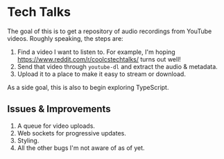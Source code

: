 # Tech Talks

The goal of this is to get a repository of audio recordings from YouTube videos. Roughly speaking, the steps are:

1. Find a video I want to listen to. For example, I'm hoping https://www.reddit.com/r/coolcstechtalks/ turns out well!
2. Send that video through `youtube-dl` and extract the audio & metadata.
3. Upload it to a place to make it easy to stream or download.

As a side goal, this is also to begin exploring TypeScript.

## Issues & Improvements

1. A queue for video uploads.
2. Web sockets for progressive updates.
3. Styling.
4. All the other bugs I'm not aware of as of yet.
